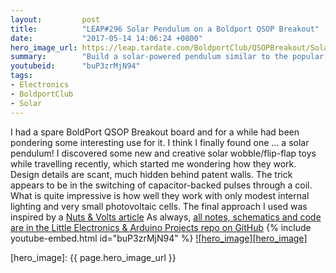 ```yaml
---
layout:         post
title:          "LEAP#296 Solar Pendulum on a Boldport QSOP Breakout"
date:           "2017-05-14 14:06:24 +0800"
hero_image_url: https://leap.tardate.com/BoldportClub/QSOPBreakout/SolarPendulum/assets/construction_3.jpg
summary:        "Build a solar-powered pendulum similar to the popular solar wobble/flip-flop toys on the Boldport QSOP breakout board"
youtubeid:      "buP3zrMjN94"
tags:
- Electronics
- BoldportClub
- Solar
---
```


I had a spare BoldPort QSOP Breakout board and for a while had been pondering some interesting use for it.
I think I finally found one ... a solar pendulum!
I discovered some new and creative solar wobble/flip-flap toys while travelling recently, which started me wondering how they work.
Design details are scant, much hidden behind patent walls.
The trick appears to be in the switching of capacitor-backed pulses through a coil.
What is quite impressive is how well they work with only modest internal lighting and very small photovoltaic cells.
The final approach I used was inspired by a [Nuts & Volts article](http://nutsvolts.texterity.com/nutsvolts/201208/?folio=32&pg=32#pg32)
As always, [all notes, schematics and code are in the Little Electronics & Arduino Projects repo on GitHub][project]
{% include youtube-embed.html id="buP3zrMjN94" %}
[![hero_image][hero_image]][project]

[leap]: https://leap.tardate.com
[project]: https://github.com/tardate/LittleArduinoProjects/tree/master/BoldportClub/QSOPBreakout/SolarPendulum
[hero_image]: {{ page.hero_image_url }}
